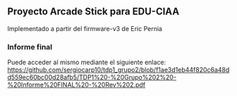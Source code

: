 ## Proyecto Arcade Stick para EDU-CIAA

Implementado a partir del firmware-v3 de Eric Pernia

### Informe final

Puede acceder al mismo mediante el siguiente enlace: https://github.com/sergiocarp10/tdp1_grupo2/blob/f1ae3d1eb44f820c6a48dd559ec60bc00d28afb5/TDP1%20-%20Grupo%202%20-%20Informe%20FINAL%20-%20Rev%202.pdf
